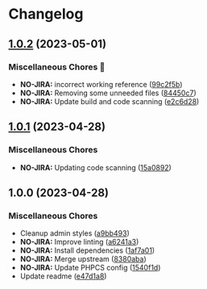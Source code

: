 # Changelog

## [1.0.2](https://github.com/linchpin/ash/compare/v1.0.1...v1.0.2) (2023-05-01)


### Miscellaneous Chores 🧹

* **NO-JIRA:** incorrect working reference ([99c2f5b](https://github.com/linchpin/ash/commit/99c2f5b47fa335f8efe2103feebe9dce4bd2fef6))
* **NO-JIRA:** Removing some unneeded files ([84450c7](https://github.com/linchpin/ash/commit/84450c7d1f7231a723e58aa140d79015c8a4c68b))
* **NO-JIRA:** Update build and code scanning ([e2c6d28](https://github.com/linchpin/ash/commit/e2c6d286666788d219a6fd829394591a7f8bce3d))

## [1.0.1](https://github.com/linchpin/ash/compare/v1.0.0...v1.0.1) (2023-04-28)


### Miscellaneous Chores

* **NO-JIRA:** Updating code scanning ([15a0892](https://github.com/linchpin/ash/commit/15a08926ead6d0e98a2cd3c0d5cdf77890a1855d))

## 1.0.0 (2023-04-28)


### Miscellaneous Chores

* Cleanup admin styles ([a9bb493](https://github.com/linchpin/ash/commit/a9bb493e2df7a305817253f9763d011a8c828b0a))
* **NO-JIRA:** Improve linting ([a6241a3](https://github.com/linchpin/ash/commit/a6241a35f9774329c1bee666786372e0a39556cc))
* **NO-JIRA:** Install dependencies ([1af7a01](https://github.com/linchpin/ash/commit/1af7a0176b604c17de4974b1f4fea7642de44f8b))
* **NO-JIRA:** Merge upstream ([8380aba](https://github.com/linchpin/ash/commit/8380aba3ae3bcd5a9f1b05ba816a54084bdfc2e4))
* **NO-JIRA:** Update PHPCS config ([1540f1d](https://github.com/linchpin/ash/commit/1540f1d707d943c6449ecb64e12d1e91c4814bc2))
* Update readme ([e47d1a8](https://github.com/linchpin/ash/commit/e47d1a87322b1bd11157321b603272d723dd6929))
